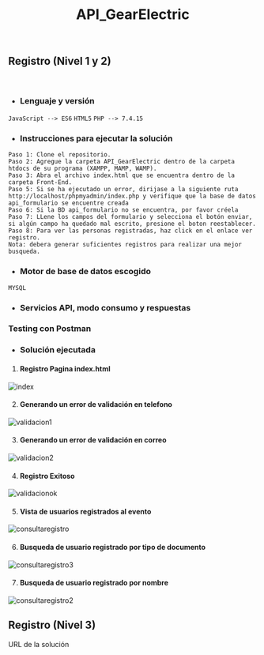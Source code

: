 <H1 align="center"> API_GearElectric </H1>
<br>
<h2 align="left"> Registro (Nivel 1 y 2) </h2>
<br>

- <h3>Lenguaje y versión</h3>

`JavaScript --> ES6`
`HTML5`
`PHP --> 7.4.15`

- <h3>Instrucciones para ejecutar la solución</h3>

 `Paso 1: Clone el repositorio.`
 <br>
 `Paso 2: Agregue la carpeta API_GearElectric dentro de la carpeta htdocs de su programa (XAMPP, MAMP, WAMP).`
 <br>
 `Paso 3: Abra el archivo index.html que se encuentra dentro de la carpeta Front-End.`
 <br>
 `Paso 5: Si se ha ejecutado un error, dirijase a la siguiente ruta http://localhost/phpmyadmin/index.php y verifique que la base de datos api_formulario se encuentre creada`
 <br>
 `Paso 6: Si la BD api_formulario no se encuentra, por favor créela`
 <br>
 `Paso 7: LLene los campos del formulario y selecciona el botón enviar, si algún campo ha quedado mal escrito, presione el boton reestablecer.`
 <br>
 `Paso 8: Para ver las personas registradas, haz click en el enlace ver registro.`
 <br>
 `Nota: debera generar suficientes registros para realizar una mejor busqueda.`
 
- <h3>Motor de base de datos escogido</h3>

`MYSQL`

- <h3>Servicios API, modo consumo y respuestas</h3>


<H3 align="left"> Testing con Postman </H3>


- <h3>Solución ejecutada</h3>

1) <h4>Registro Pagina index.html</h4>

![index](https://user-images.githubusercontent.com/70559900/111085096-d28f9580-84e3-11eb-8fe1-834b037d1006.PNG)

2) <h4>Generando un error de validación en telefono</h4>

![validacion1](https://user-images.githubusercontent.com/70559900/111084827-5d6f9080-84e2-11eb-9bb2-be94e3a5396b.PNG)

3) <h4>Generando un error de validación en correo</h4>

![validacion2](https://user-images.githubusercontent.com/70559900/111084814-4cbf1a80-84e2-11eb-924d-20cfc93e3056.PNG)

4) <h4>Registro Exitoso</h4>

![validacionok](https://user-images.githubusercontent.com/70559900/111084832-695b5280-84e2-11eb-9986-9ef3af744737.PNG)

5) <h4>Vista de usuarios registrados al evento</h4>

![consultaregistro](https://user-images.githubusercontent.com/70559900/111084867-8c860200-84e2-11eb-91d9-e4f0d42e19c8.PNG)

6) <h4>Busqueda de usuario registrado por tipo de documento</h4>

![consultaregistro3](https://user-images.githubusercontent.com/70559900/111084874-99a2f100-84e2-11eb-8568-77f124b47821.PNG)

7) <h4>Busqueda de usuario registrado por nombre</h4>

![consultaregistro2](https://user-images.githubusercontent.com/70559900/111084879-a1629580-84e2-11eb-8bc1-61f29a9b57af.PNG)

<h2 align="left"> Registro (Nivel 3)</h2>

URL de la solución
